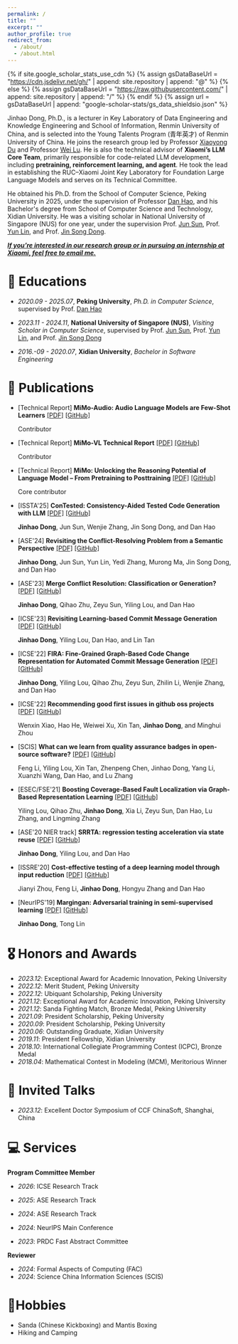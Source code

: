 ```yaml
---
permalink: /
title: ""
excerpt: ""
author_profile: true
redirect_from: 
  - /about/
  - /about.html
---
```


{% if site.google_scholar_stats_use_cdn %}
{% assign gsDataBaseUrl = "https://cdn.jsdelivr.net/gh/" | append: site.repository | append: "@" %}
{% else %}
{% assign gsDataBaseUrl = "https://raw.githubusercontent.com/" | append: site.repository | append: "/" %}
{% endif %}
{% assign url = gsDataBaseUrl | append: "google-scholar-stats/gs_data_shieldsio.json" %}

<span class='anchor' id='about-me'></span>

Jinhao Dong, Ph.D., is a lecturer in Key Laboratory of Data Engineering and Knowledge Engineering and School of Information, Renmin University of China, and is selected into the Young Talents Program (青年英才) of Renmin University of China. He joins the research group led by Professor [Xiaoyong Du](http://info.ruc.edu.cn/jsky/szdw/ajxjgcx/jsjkxyjsx1/js2/7374b0a3f58045fc9543703ccea2eb9c.htm) and Professor [Wei Lu](http://info.ruc.edu.cn/jsky/szdw/ajxjgcx/jsjkxyjsx1/js2/43edc05040f54656aed4869bb7969de0.htm). He is also the technical advisor of **Xiaomi’s LLM Core Team**, primarily responsible for code-related LLM development, including **pretraining, reinforcement learning, and agent**. He took the lead in establishing the RUC–Xiaomi Joint Key Laboratory for Foundation Large Language Models and serves on its Technical Committee.

He obtained his Ph.D. from the School of Computer Science, Peking University in 2025, under the supervision of Professor [Dan Hao](https://sites.google.com/view/danhao/), and his Bachelor's degree from School of Computer Science and Technology, Xidian University. He was a visiting scholar in National University of Singapore (NUS) for one year, under the supervision Prof. [Jun Sun](https://sunjun.site/), Prof. [Yun Lin](http://linyun.info/), and Prof. [Jin Song Dong](https://www.comp.nus.edu.sg/~dongjs/).

<!-- His research goal is achieving **automatic and trustworthy software development**. More specifically, *to develop reliable tools to automate development process, with the guarantees of soundness.* His research interests also include code change comprehension, fault localization, and semi-supervised learning. -->

***<u>If you’re interested in our research group or in pursuing an internship at Xiaomi, feel free to email me.</u>***

<!-- # 🔥 News
- *2023.11*:🎉🎉 I started my year-long visit at NUS, supervised by Prof. [Jun Sun](https://sunjun.site/), Prof. [Yun Lin](http://linyun.info/), and Prof. [Jin Song Dong](https://www.comp.nus.edu.sg/~dongjs/).
- *2023.11*:🎉🎉 I became the PC member of ASE 2024.
- *2023.07*:🎉🎉One paper is accepted by ASE 2023.
- *2023.01*:🎉🎉One paper is accepted by ICSE 2023.
- *2021.12*:🎉🎉Two papers are accepted by ICSE 2022.
- *2021.05*:🎉🎉One papers is accepted by FSE 2021.
- *2020.07*:🎉🎉One paper is accepted by ASE 2020 NIER track.
- *2020.07*:🎉🎉One paper is accepted by ISSRE 2020.
- *2019.09*:🎉🎉One paper is accepted by NeurIPS 2019. -->

# 📖 Educations

- *2020.09 - 2025.07*, **Peking University**, *Ph.D. in Computer Science*, supervised by Prof. [Dan Hao](https://sites.google.com/view/danhao/) 
- *2023.11 - 2024.11*, **National University of Singapore (NUS)**, *Visiting Scholar in Computer Science*, supervised by Prof. [Jun Sun](https://sunjun.site/), Prof. [Yun Lin](http://linyun.info/), and Prof. [Jin Song Dong](https://www.comp.nus.edu.sg/~dongjs/)

- *2016.-09 - 2020.07*, **Xidian University**, *Bachelor in Software Engineering*

# 📝 Publications 


- [Technical Report] **MiMo-Audio: Audio Language Models are Few-Shot Learners**
<a href='pdfs/mimo-audio.pdf'><i class="fa fa-file-pdf"></i>[PDF]</a>
<a href='https://github.com/XiaomiMiMo/MiMo-Audio'><i class="fab fa-github"></i>[GitHub]</a>
  
  Contributor

- [Technical Report] **MiMo-VL Technical Report**
<a href='pdfs/mimo-vl.pdf'><i class="fa fa-file-pdf"></i>[PDF]</a>
<a href='https://github.com/XiaomiMiMo/MiMo-VL'><i class="fab fa-github"></i>[GitHub]</a>
  
  Contributor


- [Technical Report] **MiMo: Unlocking the Reasoning Potential of Language Model – From Pretraining to Posttraining**
<a href='pdfs/mimo-v1.pdf'><i class="fa fa-file-pdf"></i>[PDF]</a>
<a href='https://github.com/XiaomiMiMo/MiMo'><i class="fab fa-github"></i>[GitHub]</a>
  
  Core contributor

- [ISSTA'25] **ConTested: Consistency-Aided Tested Code Generation with LLM**
<a href='pdfs/issta25_contest.pdf'><i class="fa fa-file-pdf"></i>[PDF]</a>
<a href='https://github.com/DJjjjhao/replication_package'><i class="fab fa-github"></i>[GitHub]</a>
  
  **Jinhao Dong**, Jun Sun, Wenjie Zhang, Jin Song Dong, and Dan Hao

- [ASE'24] **Revisiting the Conflict-Resolving Problem from a Semantic Perspective**
<a href='pdfs/ase24_formal_merge.pdf'><i class="fa fa-file-pdf"></i>[PDF]</a>
<a href='https://github.com/DJjjjhao/ase24-merge'><i class="fab fa-github"></i>[GitHub]</a>
  
  **Jinhao Dong**, Jun Sun, Yun Lin, Yedi Zhang, Murong Ma, Jin Song Dong, and Dan Hao

- [ASE'23] **Merge Conflict Resolution: Classification or Generation?**
<a href='pdfs/ase23_merge.pdf'><i class="fa fa-file-pdf"></i>[PDF]</a>
<a href='https://github.com/DJjjjhao/ase-merge'><i class="fab fa-github"></i>[GitHub]</a>
  
  **Jinhao Dong**, Qihao Zhu, Zeyu Sun, Yiling Lou, and Dan Hao
<!-- [[PDF]](pdfs/ase23_merge.pdf) [[Code]](https://zenodo.org/record/5881117#.YeliUEBBwlI) -->



- [ICSE'23] **Revisiting Learning-based Commit Message Generation** 
<a href='pdfs/icse23_study.pdf'><i class="fa fa-file-pdf"></i>[PDF]</a>
<a href='https://doi.org/10.5281/zenodo.7042270'><i class="fab fa-github"></i>[GitHub]</a>

   **Jinhao Dong**, Yiling Lou, Dan Hao, and Lin Tan

- [ICSE'22]  **FIRA: Fine-Grained Graph-Based Code Change Representation for Automated Commit Message Generation**
<a href='pdfs/icse22_fira.pdf'><i class="fa fa-file-pdf"></i>[PDF]</a>
<a href='https://github.com/DJjjjhao/FIRA-ICSE'><i class="fab fa-github"></i>[GitHub]</a>

  **Jinhao Dong**, Yiling Lou, Qihao Zhu, Zeyu Sun, Zhilin Li, Wenjie Zhang, and Dan Hao

- [ICSE'22] **Recommending good first issues in github oss projects**
<a href='pdfs/icse22_recommend.pdf'><i class="fa fa-file-pdf"></i>[PDF]</a>
<a href='https://zenodo.org/record/5881117#.YeliUEBBwlI'><i class="fab fa-github"></i>[GitHub]</a>
  
  Wenxin Xiao, Hao He, Weiwei Xu, Xin Tan, **Jinhao Dong**, and Minghui Zhou

- [SCIS] **What can we learn from quality assurance badges in open-source software?**
<a href='pdfs/what.pdf'><i class="fa fa-file-pdf"></i>[PDF]</a>
<a href='https://github.com/Spiridempt/Badge'><i class="fab fa-github"></i>[GitHub]</a>

  Feng Li, Yiling Lou, Xin Tan, Zhenpeng Chen, Jinhao Dong, Yang Li, Xuanzhi Wang, Dan Hao, and Lu Zhang

- [ESEC/FSE'21] **Boosting Coverage-Based Fault Localization via Graph-Based Representation Learning** 
<a href='pdfs/fse21_boost.pdf'><i class="fa fa-file-pdf"></i>[PDF]</a>
<a href='https://github.com/yilinglou/Grace'><i class="fab fa-github"></i>[GitHub]</a>

  Yiling Lou, Qihao Zhu, **Jinhao Dong**, Xia Li, Zeyu Sun, Dan Hao, Lu Zhang, and Lingming Zhang

- [ASE'20 NIER track] **SRRTA: regression testing acceleration via state reuse**
<a href='pdfs/ase20_srrta_cost.pdf'><i class="fa fa-file-pdf"></i>[PDF]</a>
<a href='https://github.com/DeepReduce/DeepReduce'><i class="fab fa-github"></i>[GitHub]</a>

  **Jinhao Dong**, Yiling Lou, and Dan Hao

- [ISSRE'20] **Cost-effective testing of a deep learning model through input reduction** 
<a href='pdfs/issre20_cost.pdf'><i class="fa fa-file-pdf"></i>[PDF]</a>
<a href='https://github.com/DeepReduce/DeepReduce'><i class="fab fa-github"></i>[GitHub]</a>

  Jianyi Zhou, Feng Li, **Jinhao Dong**, Hongyu Zhang and Dan Hao

- [NeurIPS'19] **Margingan: Adversarial training in semi-supervised learning**
<a href='pdfs/nips19_margingan.pdf'><i class="fa fa-file-pdf"></i>[PDF]</a>
<a href='https://github.com/DJjjjhao/MarginGAN'><i class="fab fa-github"></i>[GitHub]</a>

  **Jinhao Dong**, Tong Lin

# 🎖 Honors and Awards
- *2023.12*: Exceptional Award for Academic Innovation, Peking University
- *2022.12*: Merit Student, Peking University
- *2022.12*: Ubiquant  Scholarship, Peking University
- *2021.12*: Exceptional Award for Academic Innovation, Peking University
- *2021.12*: Sanda Fighting Match, Bronze Medal, Peking University
- *2021.09*: President Scholarship, Peking University
- *2020.09*: President Scholarship, Peking University
- *2020.06*: Outstanding Graduate, Xidian University
- *2019.11*: President Fellowship, Xidian University
- *2018.10*: International Collegiate Programming Contest (ICPC), Bronze Medal
- *2018.04*: Mathematical Contest in Modeling (MCM), Meritorious Winner

# 💬 Invited Talks
- *2023.12*: Excellent Doctor Symposium of CCF ChinaSoft, Shanghai, China

# 💻 Services
**Program Committee Member**

- *2026*: ICSE Research Track
- *2025*: ASE Research Track
- *2024*: ASE Research Track

- *2024*: NeurIPS Main Conference
- *2023*: PRDC Fast Abstract Committee

**Reviewer**

- *2024*: Formal Aspects of Computing (FAC)
- *2024*: Science China Information Sciences (SCIS)

# 🥊Hobbies

- Sanda (Chinese Kickboxing) and Mantis Boxing
- Hiking and Camping